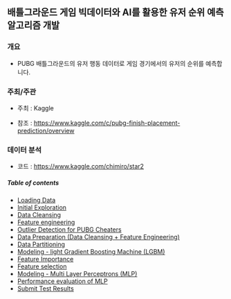 ## 배틀그라운드 게임 빅데이터와 AI를 활용한 유저 순위 예측 알고리즘 개발


### 개요

- PUBG 배틀그라운드의 유저 행동 데이터로 게임 경기에서의 유저의 순위를 예측합니다.


### 주최/주관

- 주최 : Kaggle

- 참조 : https://www.kaggle.com/c/pubg-finish-placement-prediction/overview


### 데이터 분석
- 코드 : https://www.kaggle.com/chimiro/star2

##### Table of contents
* [Loading Data](#1) 
* [Initial Exploration](#2) 
* [Data Cleansing](#3) 
* [Feature engineering](#4) 
* [Outlier Detection for PUBG Cheaters](#5) 
* [Data Preparation (Data Cleansing + Feature Engineering)](#6)
* [Data Partitioning](#7)
* [Modeling - light Gradient Boosting Machine (LGBM)](#8)
* [Feature Importance](#9)
* [Feature selection](#10)
* [Modeling - Multi Layer Perceptrons (MLP)](#11)
* [Performance evaluation of MLP](#12)
* [Submit Test Results](#13)
